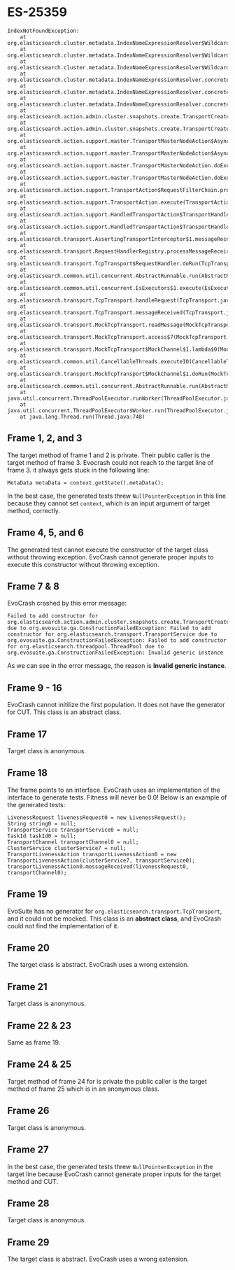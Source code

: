 # ES-25359

```
IndexNotFoundException:
	at org.elasticsearch.cluster.metadata.IndexNameExpressionResolver$WildcardExpressionResolver.indexNotFoundException(IndexNameExpressionResolver.java:664)
	at org.elasticsearch.cluster.metadata.IndexNameExpressionResolver$WildcardExpressionResolver.innerResolve(IndexNameExpressionResolver.java:626)
	at org.elasticsearch.cluster.metadata.IndexNameExpressionResolver$WildcardExpressionResolver.resolve(IndexNameExpressionResolver.java:583)
	at org.elasticsearch.cluster.metadata.IndexNameExpressionResolver.concreteIndices(IndexNameExpressionResolver.java:162)
	at org.elasticsearch.cluster.metadata.IndexNameExpressionResolver.concreteIndexNames(IndexNameExpressionResolver.java:141)
	at org.elasticsearch.cluster.metadata.IndexNameExpressionResolver.concreteIndexNames(IndexNameExpressionResolver.java:74)
	at org.elasticsearch.action.admin.cluster.snapshots.create.TransportCreateSnapshotAction.checkBlock(TransportCreateSnapshotAction.java:69)
	at org.elasticsearch.action.admin.cluster.snapshots.create.TransportCreateSnapshotAction.checkBlock(TransportCreateSnapshotAction.java:1)
	at org.elasticsearch.action.support.master.TransportMasterNodeAction$AsyncSingleAction.doStart(TransportMasterNodeAction.java:135)
	at org.elasticsearch.action.support.master.TransportMasterNodeAction$AsyncSingleAction.start(TransportMasterNodeAction.java:127)
	at org.elasticsearch.action.support.master.TransportMasterNodeAction.doExecute(TransportMasterNodeAction.java:105)
	at org.elasticsearch.action.support.master.TransportMasterNodeAction.doExecute(TransportMasterNodeAction.java:1)
	at org.elasticsearch.action.support.TransportAction$RequestFilterChain.proceed(TransportAction.java:168)
	at org.elasticsearch.action.support.TransportAction.execute(TransportAction.java:139)
	at org.elasticsearch.action.support.HandledTransportAction$TransportHandler.messageReceived(HandledTransportAction.java:64)
	at org.elasticsearch.action.support.HandledTransportAction$TransportHandler.messageReceived(HandledTransportAction.java:1)
	at org.elasticsearch.transport.AssertingTransportInterceptor$1.messageReceived(AssertingTransportInterceptor.java:76)
	at org.elasticsearch.transport.RequestHandlerRegistry.processMessageReceived(RequestHandlerRegistry.java:66)
	at org.elasticsearch.transport.TcpTransport$RequestHandler.doRun(TcpTransport.java:1527)
	at org.elasticsearch.common.util.concurrent.AbstractRunnable.run(AbstractRunnable.java:37)
	at org.elasticsearch.common.util.concurrent.EsExecutors$1.execute(EsExecutors.java:139)
	at org.elasticsearch.transport.TcpTransport.handleRequest(TcpTransport.java:1484)
	at org.elasticsearch.transport.TcpTransport.messageReceived(TcpTransport.java:1354)
	at org.elasticsearch.transport.MockTcpTransport.readMessage(MockTcpTransport.java:170)
	at org.elasticsearch.transport.MockTcpTransport.access$7(MockTcpTransport.java:148)
	at org.elasticsearch.transport.MockTcpTransport$MockChannel$1.lambda$0(MockTcpTransport.java:348)
	at org.elasticsearch.common.util.CancellableThreads.executeIO(CancellableThreads.java:105)
	at org.elasticsearch.transport.MockTcpTransport$MockChannel$1.doRun(MockTcpTransport.java:348)
	at org.elasticsearch.common.util.concurrent.AbstractRunnable.run(AbstractRunnable.java:37)
	at java.util.concurrent.ThreadPoolExecutor.runWorker(ThreadPoolExecutor.java:1149)
	at java.util.concurrent.ThreadPoolExecutor$Worker.run(ThreadPoolExecutor.java:624)
	at java.lang.Thread.run(Thread.java:748)
```

## Frame 1, 2, and 3
The target method of frame 1 and 2 is private. Their public caller is the target method of frame 3. Evocrash could not reach to the target line of frame 3. it always gets stuck in the following line:
```
MetaData metaData = context.getState().metaData();
```
In the best case, the generated tests threw `NullPointerException` in this line because they cannot set `context`, which is an input argument of target method, correctly.

## Frame 4, 5, and 6
The generated test cannot execute the constructor of the target class without throwing exception. EvoCrash cannot generate proper inputs to execute this constructor without throwing exception.

## Frame 7 & 8
EvoCrash crashed by this error message:
```
Failed to add constructor for org.elasticsearch.action.admin.cluster.snapshots.create.TransportCreateSnapshotAction due to org.evosuite.ga.ConstructionFailedException: Failed to add constructor for org.elasticsearch.transport.TransportService due to org.evosuite.ga.ConstructionFailedException: Failed to add constructor for org.elasticsearch.threadpool.ThreadPool due to org.evosuite.ga.ConstructionFailedException: Invalid generic instance
```
As we can see in the error message, the reason is **Invalid generic instance**.

## Frame 9 - 16
EvoCrash cannot initilize the first population. It does not have the generator for CUT. This class is an abstract class.

## Frame 17
Target class is anonymous.


## Frame 18
The frame points to an interface. EvoCrash uses an implementation of the interface to generate tests. Fitness will never be 0.0!
Below is an example of the generated tests:
```
LivenessRequest livenessRequest0 = new LivenessRequest();
String string0 = null;
TransportService transportService0 = null;
TaskId taskId0 = null;
TransportChannel transportChannel0 = null;
ClusterService clusterService7 = null;
TransportLivenessAction transportLivenessAction0 = new TransportLivenessAction(clusterService7, transportService0);
transportLivenessAction0.messageReceived(livenessRequest0, transportChannel0);
```

## Frame 19
EvoSuite has no generator for `org.elasticsearch.transport.TcpTransport`, and it could not be mocked. This class is an **abstract class**, and EvoCrash could not find the implementation of it.

## Frame 20
The target class is abstract. EvoCrash uses a wrong extension.

## Frame 21
Target class is anonymous.

## Frame 22 & 23
Same as frame 19.

## Frame 24 & 25
Target method of frame 24 for is private the public caller is the target method of frame 25 which is in an anonymous class.

## Frame 26
Target class is anonymous.

## Frame 27
In the best case, the generated tests threw `NullPointerException` in the target line because EvoCrash cannot generate proper inputs for the target method and CUT.

## Frame 28
Target class is anonymous.

## Frame 29
The target class is abstract. EvoCrash uses a wrong extension.
